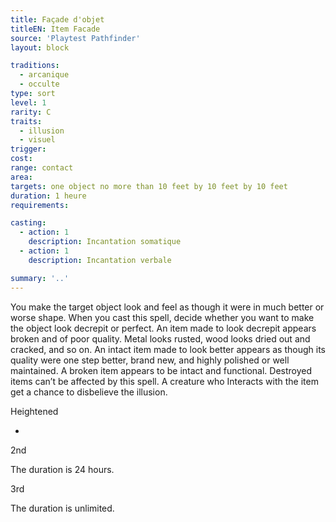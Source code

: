 ```yaml
---
title: Façade d'objet
titleEN: Item Facade
source: 'Playtest Pathfinder'
layout: block

traditions:
  - arcanique
  - occulte
type: sort
level: 1
rarity: C
traits:
  - illusion
  - visuel
trigger: 
cost: 
range: contact
area: 
targets: one object no more than 10 feet by 10 feet by 10 feet
duration: 1 heure
requirements: 

casting:
  - action: 1
    description: Incantation somatique
  - action: 1
    description: Incantation verbale

summary: '..'
---
```

You make the target object look and feel as though it were in much better or worse shape. When you cast this spell, decide whether you want to make the object look decrepit or perfect. An item made to look decrepit appears broken and of poor quality. Metal looks rusted, wood looks dried out and cracked, and so on. An intact item made to look better appears as though its quality were one step better, brand new, and highly polished or well maintained. A broken item appears to be intact and functional. Destroyed items can’t be affected by this spell. A creature who Interacts with the item get a chance to disbelieve the illusion.

Heightened

-

2nd

The duration is 24 hours.

3rd

The duration is unlimited.